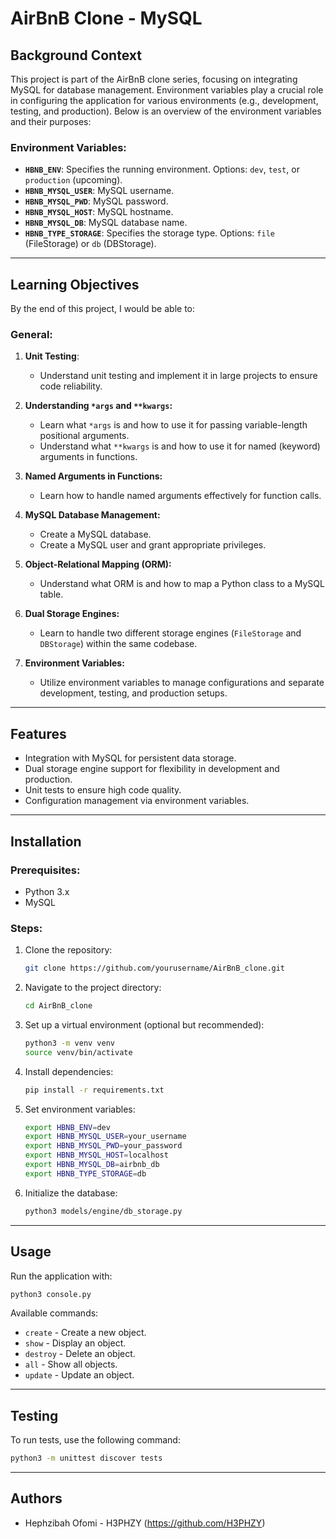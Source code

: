 # AirBnB Clone - MySQL

## Background Context
This project is part of the AirBnB clone series, focusing on integrating MySQL for database management. 
Environment variables play a crucial role in configuring the application for various environments (e.g., development, testing, and production). Below is an overview of the environment variables and their purposes:

### Environment Variables:
- **`HBNB_ENV`**: Specifies the running environment. Options: `dev`, `test`, or `production` (upcoming).
- **`HBNB_MYSQL_USER`**: MySQL username.
- **`HBNB_MYSQL_PWD`**: MySQL password.
- **`HBNB_MYSQL_HOST`**: MySQL hostname.
- **`HBNB_MYSQL_DB`**: MySQL database name.
- **`HBNB_TYPE_STORAGE`**: Specifies the storage type. Options: `file` (FileStorage) or `db` (DBStorage).

---

## Learning Objectives
By the end of this project, I would be able to:

### General:
1. **Unit Testing**:
   - Understand unit testing and implement it in large projects to ensure code reliability.

2. **Understanding `*args` and `**kwargs`:**
   - Learn what `*args` is and how to use it for passing variable-length positional arguments.
   - Understand what `**kwargs` is and how to use it for named (keyword) arguments in functions.

3. **Named Arguments in Functions:**
   - Learn how to handle named arguments effectively for function calls.

4. **MySQL Database Management:**
   - Create a MySQL database.
   - Create a MySQL user and grant appropriate privileges.

5. **Object-Relational Mapping (ORM):**
   - Understand what ORM is and how to map a Python class to a MySQL table.

6. **Dual Storage Engines:**
   - Learn to handle two different storage engines (`FileStorage` and `DBStorage`) within the same codebase.

7. **Environment Variables:**
   - Utilize environment variables to manage configurations and separate development, testing, and production setups.

---

## Features
- Integration with MySQL for persistent data storage.
- Dual storage engine support for flexibility in development and production.
- Unit tests to ensure high code quality.
- Configuration management via environment variables.

---

## Installation

### Prerequisites:
- Python 3.x
- MySQL

### Steps:
1. Clone the repository:
   ```bash
   git clone https://github.com/yourusername/AirBnB_clone.git
   ```
2. Navigate to the project directory:
   ```bash
   cd AirBnB_clone
   ```
3. Set up a virtual environment (optional but recommended):
   ```bash
   python3 -m venv venv
   source venv/bin/activate
   ```
4. Install dependencies:
   ```bash
   pip install -r requirements.txt
   ```
5. Set environment variables:
   ```bash
   export HBNB_ENV=dev
   export HBNB_MYSQL_USER=your_username
   export HBNB_MYSQL_PWD=your_password
   export HBNB_MYSQL_HOST=localhost
   export HBNB_MYSQL_DB=airbnb_db
   export HBNB_TYPE_STORAGE=db
   ```

6. Initialize the database:
   ```bash
   python3 models/engine/db_storage.py
   ```

---

## Usage
Run the application with:
```bash
python3 console.py
```

Available commands:
- `create` - Create a new object.
- `show` - Display an object.
- `destroy` - Delete an object.
- `all` - Show all objects.
- `update` - Update an object.

---

## Testing
To run tests, use the following command:
```bash
python3 -m unittest discover tests
```

---

## Authors
- Hephzibah Ofomi - H3PHZY (https://github.com/H3PHZY)
